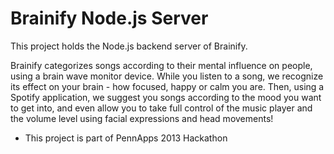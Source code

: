 Brainify Node.js Server
=======================

This project holds the Node.js backend server of Brainify.

Brainify categorizes songs according to their mental influence on people, using a brain wave monitor device. While you listen to a song, we recognize its effect on your brain - how focused, happy or calm you are. Then, using a Spotify application, we suggest you songs according to the mood you want to get into, and even allow you to take full control of the music player and the volume level using facial expressions and head movements!

* This project is part of PennApps 2013 Hackathon
